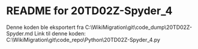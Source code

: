 # README for 20TD02Z-Spyder_4
Denne koden ble eksportert fra C:\WikiMigration\git\code_dump\20TD02Z-Spyder.md
Link til denne koden: C:\WikiMigration\git\code_repo\Python\20TD02Z-Spyder_4.py
